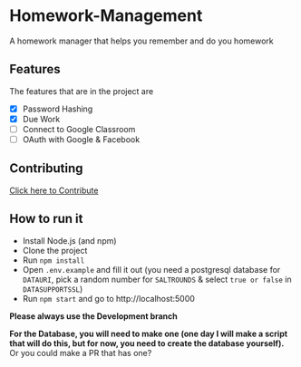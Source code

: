 # Homework-Management
A homework manager that helps you remember and do you homework 

## Features
The features that are in the project are
- [x] Password Hashing
- [x] Due Work
- [ ] Connect to Google Classroom
- [ ] OAuth with Google & Facebook

## Contributing

  [Click here to Contribute](CONTRIBUTING.md)

## How to run it
- Install Node.js (and npm)
- Clone the project
- Run `npm install`
- Open `.env.example` and fill it out (you need a postgresql database for `DATAURI`, pick a random number for `SALTROUNDS` & select `true or false` in `DATASUPPORTSSL`)
- Run `npm start` and go to http://localhost:5000

**Please always use the Development branch**

**For the Database, you will need to make one (one day I will make a script that will do this, but for now, you need to create the database yourself).** Or you could make a PR that has one?
